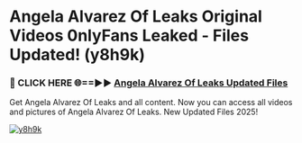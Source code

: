 # Angela Alvarez Of Leaks Original Videos 0nlyFans Leaked - Files Updated! (y8h9k)

<h3>🔴 CLICK HERE 🌐==►► <a href="https://tinyurl.com/brd5kh86" rel="nofollow">Angela Alvarez Of Leaks Updated Files</a></h3>

Get Angela Alvarez Of Leaks and all content. Now you can access all videos and pictures of Angela Alvarez Of Leaks. New Updated Files 2025!

[![y8h9k](https://i.imgur.com/K7sEzmb.gif)](https://tinyurl.com/brd5kh86)
